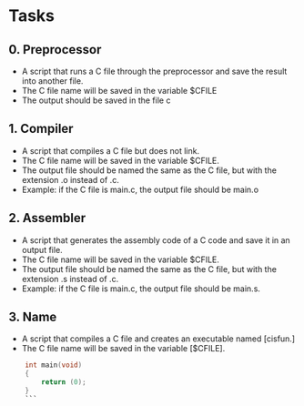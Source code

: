 # Tasks

## 0. Preprocessor

* A script that runs a C file through the preprocessor
  and save the result into another file.
* The C file name will be saved in the variable $CFILE
* The output should be saved in the file c

## 1. Compiler

* A script that compiles a C file but does not link.
* The C file name will be saved in the variable $CFILE.
* The output file should be named the same as the C file, but
with the extension .o instead of .c.
* Example: if the C file is main.c, the output file should be main.o

## 2. Assembler

* A script that generates the assembly code of a C code and save it
in an output file.
* The C file name will be saved in the variable $CFILE.
* The output file should be named the same as the C file,
but with the extension .s instead of .c.
* Example: if the C file is main.c, the output file should be main.s.

## 3. Name

* A script that compiles a C file and creates an executable named [cisfun.]
* The C file name will be saved in the variable [$CFILE].
``` C
    int main(void)
    {
        return (0);
	}
	```